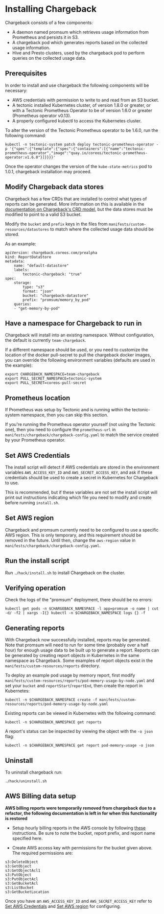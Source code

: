 # Installing Chargeback

Chargeback consists of a few components:

- A daemon named promsum which retrieves usage information from Prometheus and
  persists it in S3.
- A chargeback pod which generates reports based on the collected usage
  information.
- Hive and Presto clusters, used by the chargeback pod to perform queries on the
  collected usage data.

## Prerequisites

In order to install and use chargeback the following components will be
necessary:

- AWS credentials with permission to write to and read from an S3 bucket.
- A tectonic installed Kubernetes cluster, of version 1.8.0 or greater, or with
  a Tectonic Prometheus Operator to be of version 1.6.0 or greater (Prometheus
  operator v0.13).
- A properly configured kubectl to access the Kubernetes cluster.

To alter the version of the Tectonic Prometheus operator to be 1.6.0, run the following
command:

```
kubectl -n tectonic-system patch deploy tectonic-prometheus-operator -p '{"spec":{"template":{"spec":{"containers":[{"name":"tectonic-prometheus-operator","image":"quay.io/coreos/tectonic-prometheus-operator:v1.6.0"}]}}}}'
```

Once the operator changes the version of the `kube-state-metrics` pod to 1.0.1,
chargeback installation may proceed.

## Modify Chargeback data stores

Chargeback has a few CRDs that are installed to control what types of reports
can be generated. More information on this is available in the [documentation on
Chargeback's CRD model][crd-model], but the data stores must be modified to
point to a valid S3 bucket.

Modify the `bucket` and `prefix` keys in the files from
`manifests/custom-resources/datastores` to match where the collected usage
data should be stored.

As an example:

```
apiVersion: chargeback.coreos.com/prealpha
kind: ReportDataStore
metadata:
    name: "default-datastore"
    labels:
        tectonic-chargeback: "true"
spec:
    storage:
        type: "s3"
        format: "json"
        bucket: "chargeback-datastore"
        prefix: "promsum/memory_by_pod"
    queries:
    - "get-memory-by-pod"
```

## Have a namespace for Chargeback to run in

Chargeback will install into an existing namespace. Without configuration, the
default is currently `team-chargeback`.

If a different namespace should be used, or you need to customize the location of the docker pull-secret to pull the chargeback docker images, you can override the following environment variables (defaults are used in the example):

```
export CHARGEBACK_NAMESPACE=team-chargeback
export PULL_SECRET_NAMESPACE=tectonic-system
export PULL_SECRET=coreos-pull-secret
```

## Prometheus location

If Prometheus was setup by Tectonic and is running within the tectonic-system namespace, then you can skip this section.

If you're running the Prometheus operator yourself (not using the Tectonic one), then you need to configure the `prometheus-url` in `manifests/chargeback/chargeback-config.yaml` to match the service created by your Prometheus operator.

## Set AWS Credentials

The install script will detect if AWS credentials are stored in the environment
variables `AWS_ACCESS_KEY_ID` and `AWS_SECRET_ACCESS_KEY`, and ask if these
credentials should be used to create a secret in Kubernetes for Chargeback to
use.

This is recommended, but if these variables are not set the install script
will print out instructions indicating which file you need to modify and create
before running `install.sh`.

## Set AWS region

Chargeback and promsum currently need to be configured to use a specific AWS
region. This is only temporary, and this requirement should be removed in the
future. Until then, change the `aws-region` value in
`manifests/chargeback/chargeback-config.yaml`.

## Run the install script

Run `./hack/install.sh` to install Chargeback on the cluster.

## Verifying operation

Check the logs of the "promsum" deployment, there should be no errors:

```
kubectl get pods -n $CHARGEBACK_NAMESPACE -l app=promsum -o name | cut -d/ -f2 | xargs -I{} kubectl -n $CHARGEBACK_NAMESPACE logs {} -f
```

## Generating reports

With Chargeback now successfully installed, reports may be generated. Note that
promsum will need to run for some time (probably over a half hour) for enough
usage data to be built up to generate a report. Reports can be generated by
creating report objects in Kubernetes in the same namespace as Chargeback. Some
examples of report objects exist in the `manifests/custom-resources/reports`
directory.

To deploy an example pod usage by memory report, first modify
`manifests/custom-resources/reports/pod-memory-usage-by-node.yaml` and set your `bucket` and
`reportStart`/`reportEnd`, then create the report in Kubernetes:

```
kubectl -n $CHARGEBACK_NAMESPACE create -f manifests/custom-resources/reports/pod-memory-usage-by-node.yaml
```

Existing reports can be viewed in Kubernetes with the following command:

```
kubectl -n $CHARGEBACK_NAMESPACE get reports
```

A report's status can be inspected by viewing the object with the `-o json`
flag:

```
kubectl -n $CHARGEBACK_NAMESPACE get report pod-memory-usage -o json
```

## Uninstall

To uninstall chargeback run:
```
./hack/uninstall.sh
```

## AWS Billing data setup

**AWS billing reports were temporarily removed from chargeback due to a
refactor, the following documentation is left in for when this functionality is
restored**

* Setup hourly billing reports in the AWS console by following [these](https://docs.aws.amazon.com/awsaccountbilling/latest/aboutv2/billing-reports-gettingstarted-turnonreports.html) instructions. Be sure to note the bucket, report prefix, and report name specified here.

* Create AWS access key with permissions for the bucket given above. The required permissions are:
```
s3:DeleteObject
s3:GetObject
s3:GetObjectAcl1
s3:PutObject
s3:PutObjectAcl
s3:GetBucketAcl
s3:ListBucket
s3:GetBucketLocation
```

Once you have an `AWS_ACCESS_KEY_ID` and `AWS_SECRET_ACCESS_KEY` refer to
[Set AWS Credentials](set-aws-credentials) and [Set AWS region](set-aws-region) for configuring.

[crd-model]: CRD-Model.md
